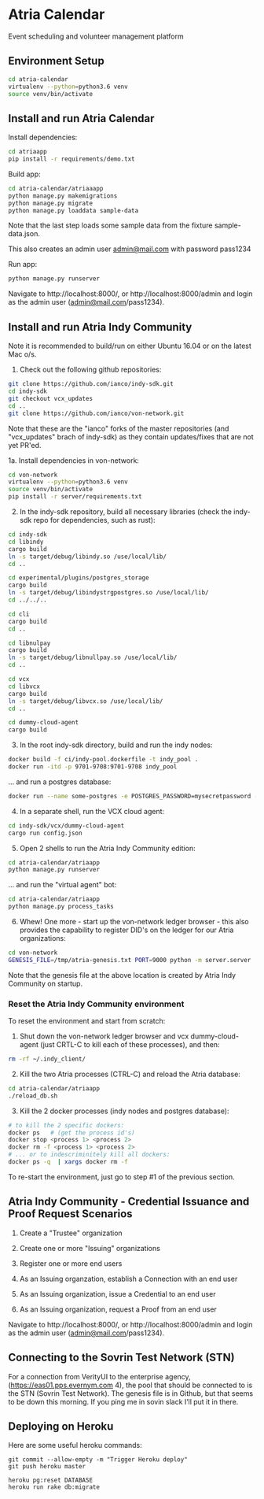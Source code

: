 # Atria Calendar

Event scheduling and volunteer management platform


## Environment Setup

```bash
cd atria-calendar
virtualenv --python=python3.6 venv
source venv/bin/activate
```


## Install and run Atria Calendar

Install dependencies:

```bash
cd atriaapp
pip install -r requirements/demo.txt
```

Build app:

```bash
cd atria-calendar/atriaaapp
python manage.py makemigrations
python manage.py migrate
python manage.py loaddata sample-data
```

Note that the last step loads some sample data from the fixture sample-data.json.

This also creates an admin user admin@mail.com with password pass1234

Run app:

```bash
python manage.py runserver
```

Navigate to http://localhost:8000/, or http://localhost:8000/admin and login as the admin user (admin@mail.com/pass1234).


## Install and run Atria Indy Community

Note it is recommended to build/run on either Ubuntu 16.04 or on the latest Mac o/s.

1. Check out the following github repositories:

```bash
git clone https://github.com/ianco/indy-sdk.git
cd indy-sdk
git checkout vcx_updates
cd ..
git clone https://github.com/ianco/von-network.git
```

Note that these are the "ianco" forks of the master repositories (and "vcx_updates" brach of indy-sdk) as they contain updates/fixes that are not yet PR'ed.

1a. Install dependencies in von-network:

```bash
cd von-network
virtualenv --python=python3.6 venv
source venv/bin/activate
pip install -r server/requirements.txt
```

2. In the indy-sdk repository, build all necessary libraries (check the indy-sdk repo for dependencies, such as rust):

```bash
cd indy-sdk
cd libindy
cargo build
ln -s target/debug/libindy.so /use/local/lib/
cd ..

cd experimental/plugins/postgres_storage
cargo build
ln -s target/debug/libindystrgpostgres.so /use/local/lib/
cd ../../..

cd cli
cargo build
cd ..

cd libnulpay
cargo build
ln -s target/debug/libnullpay.so /use/local/lib/
cd ..

cd vcx
cd libvcx
cargo build
ln -s target/debug/libvcx.so /use/local/lib/
cd ..

cd dummy-cloud-agent
cargo build
```

3. In the root indy-sdk directory, build and run the indy nodes:

```bash
docker build -f ci/indy-pool.dockerfile -t indy_pool .
docker run -itd -p 9701-9708:9701-9708 indy_pool
```

... and run a postgres database:

```bash
docker run --name some-postgres -e POSTGRES_PASSWORD=mysecretpassword -d -p 5432:5432 postgres -c 'log_statement=all' -c 'logging_collector=on' -c 'log_destination=stderr'
```

4. In a separate shell, run the VCX cloud agent:

```bash
cd indy-sdk/vcx/dummy-cloud-agent
cargo run config.json
```

5. Open 2 shells to run the Atria Indy Community edition:

```bash
cd atria-calendar/atriaapp
python manage.py runserver
```

... and run the "virtual agent" bot:

```bash
cd atria-calendar/atriaapp
python manage.py process_tasks
```

6. Whew!  One more - start up the von-network ledger browser - this also provides the capability to register DID's on the ledger for our Atria organizations:

```bash
cd von-network
GENESIS_FILE=/tmp/atria-genesis.txt PORT=9000 python -m server.server
```

Note that the genesis file at the above location is created by Atria Indy Community on startup.


### Reset the Atria Indy Community environment

To reset the environment and start from scratch:

1. Shut down the von-network ledger browser and vcx dummy-cloud-agent (just CRTL-C to kill each of these processes), and then:

```bash
rm -rf ~/.indy_client/
```

2. Kill the two Atria processes (CTRL-C) and reload the Atria database:

```bash
cd atria-calendar/atriaapp
./reload_db.sh
```

3. Kill the 2 docker processes (indy nodes and postgres database):

```bash
# to kill the 2 specific dockers:
docker ps   # (get the process id's)
docker stop <process 1> <process 2>
docker rm -f <process 1> <process 2>
# ... or to indescriminitely kill all dockers:
docker ps -q  | xargs docker rm -f
```

To re-start the environment, just go to step #1 of the previous section.


## Atria Indy Community - Credential Issuance and Proof Request Scenarios

1. Create a "Trustee" organization

2. Create one or more "Issuing" organizations

3. Register one or more end users

4. As an Issuing organzation, establish a Connection with an end user

5. As an Issuing organization, issue a Credential to an end user

6. As an Issuing organization, request a Proof from an end user


Navigate to http://localhost:8000/, or http://localhost:8000/admin and login as the admin user (admin@mail.com/pass1234).


## Connecting to the Sovrin Test Network (STN)

For a connection from VerityUI to the enterprise agency, (https://eas01.pps.evernym.com 4), the pool that should be connected to is the STN (Sovrin Test Network). The genesis file is in Github, but that seems to be down this morning. If you ping me in sovin slack I’ll put it in there.


## Deploying on Heroku

Here are some useful heroku commands:

```
git commit --allow-empty -m "Trigger Heroku deploy"
git push heroku master

heroku pg:reset DATABASE
heroku run rake db:migrate

```

